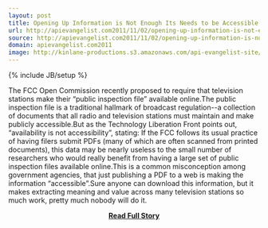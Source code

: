 ```yaml
---
layout: post
title: Opening Up Information is Not Enough Its Needs to be Accessible
url: http://apievangelist.com2011/11/02/opening-up-information-is-not-enough,-its-needs-to-be-accessible/
source: http://apievangelist.com2011/11/02/opening-up-information-is-not-enough,-its-needs-to-be-accessible/
domain: apievangelist.com2011
image: http://kinlane-productions.s3.amazonaws.com/api-evangelist-site/blog/television-icon.png
---
```

{% include JB/setup %}<p>The FCC Open Commission recently proposed to require that television stations make their “public inspection file” available online.The public inspection file is a traditional hallmark of broadcast regulation--a collection of documents that all radio and television stations must maintain and make publicly accessible.But as the Technology Liberation Front points out, “availability is not accessibility”, stating: If the FCC follows its usual practice of having filers submit PDFs (many of which are often scanned from printed documents), this data may be nearly useless to the small number of researchers who would really benefit from having a large set of public inspection files available online.This is a common misconception among government agencies, that just publishing a PDF to a web is making the information “accessible”.Sure anyone can download this information, but it makes extracting meaning and value across many television stations so much work, pretty much nobody will do it.</p>
<center><p><a href="http://apievangelist.com2011/11/02/opening-up-information-is-not-enough,-its-needs-to-be-accessible/" style='padding:25px; font-sze:18px; font-weight: bold;'>Read Full Story</a></p></center>
